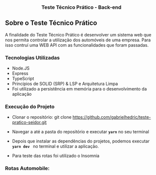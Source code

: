 <h3 align="center">
  Teste Técnico Prático - Back-end
</h3>

## Sobre o Teste Técnico Prático

A finalidade do Teste Técnico Prático é desenvolver um sistema web que nos permita controlar a utilização dos automóveis de uma empresa. Para isso contruí uma WEB API com as funcionalidades que foram passadas. 

### Tecnologias Utilizadas

 * Node.JS
 * Express
 * TypeScript 
 * Princípios de SOLID (SRP) & LSP e Arquitetura Limpa
 * Foi utilizado a persistência em memória para o desenvolvimento da aplicação

### Execução do Projeto 

 * Clonar o repositório: git clone https://github.com/gabrielhedric/teste-pratico-seidor.git
 
 * Navegar a até a pasta do repositório e executar **`yarn`** no seu terminal
 
 * Depois que instalar as dependências do projetos, podemos executar **`yarn dev `** no terminal e utilizar a aplicação.

 * Para teste das rotas foi utilizado o Insomnia
 
### Rotas Automobile: 
 



